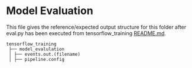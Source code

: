 # Model Evaluation 

This file gives the reference/expected output structure for this folder after eval.py has been executed from tensorflow_training [README.md](../).

```
tensorflow_training
 ├── model_evalulation
 │ ├── events.out.(filename)
 │ ├── pipeline.config
```